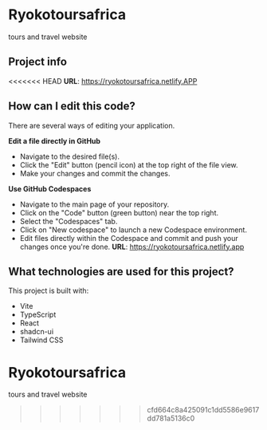 # Ryokotoursafrica

tours and travel website

## Project info

<<<<<<< HEAD
**URL**: https://ryokotoursafrica.netlify.APP


## How can I edit this code?

There are several ways of editing your application.

**Edit a file directly in GitHub**

- Navigate to the desired file(s).
- Click the "Edit" button (pencil icon) at the top right of the file view.
- Make your changes and commit the changes.

**Use GitHub Codespaces**

- Navigate to the main page of your repository.
- Click on the "Code" button (green button) near the top right.
- Select the "Codespaces" tab.
- Click on "New codespace" to launch a new Codespace environment.
- Edit files directly within the Codespace and commit and push your changes once you're done.
**URL**: https://ryokotoursafrica.netlify.app

## What technologies are used for this project?

This project is built with:

- Vite
- TypeScript
- React
- shadcn-ui
- Tailwind CSS



# Ryokotoursafrica
tours and travel website
>>>>>>> cfd664c8a425091c1dd5586e9617dd781a5136c0
